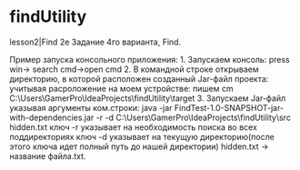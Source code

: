 # findUtility
lesson2|Find
2е Задание 4го варианта, Find.

Пример запуска консольного приложения: 1. Запускаем консоль: press win-> search cmd->open cmd
                                       2. В командной строке открываем директорию, в которой расположен созданный Jar-файл проекта: 
                                       учитывая расроложение на моем устройстве: пишем cm C:\Users\GamerPro\IdeaProjects\findUtility\target
                                       3. Запускаем Jar-файл указывая аргументы ком.строки: 
                                       java -jar FindTest-1.0-SNAPSHOT-jar-with-dependencies.jar -r -d C:\Users\GamerPro\IdeaProjects\findUtility\src hidden.txt
ключ -r указывает на необходимость поиска во всех поддиректориях
ключ -d указывает на текущую директорию(после этого ключа идет полный путь до нашей директории)
hidden.txt -> название файла.txt.
